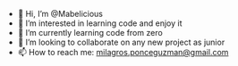 - 👋 Hi, I’m @Mabelicious
- 👀 I’m interested in learning code and enjoy it
- 🌱 I’m currently learning code from zero
- 💞️ I’m looking to collaborate on any new project as junior
- 📫 How to reach me: milagros.ponceguzman@gmail.com

<!---
Mabelicious/Mabelicious is a ✨ special ✨ repository because its `README.md` (this file) appears on your GitHub profile.
You can click the Preview link to take a look at your changes.
--->
